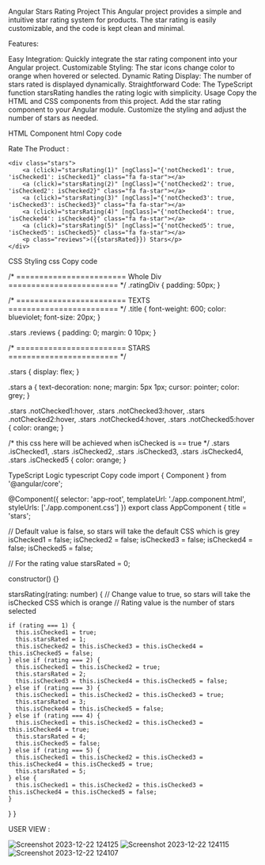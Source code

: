 Angular Stars Rating Project
This Angular project provides a simple and intuitive star rating system for products. The star rating is easily customizable, and the code is kept clean and minimal.

Features:

Easy Integration: Quickly integrate the star rating component into your Angular project.
Customizable Styling: The star icons change color to orange when hovered or selected.
Dynamic Rating Display: The number of stars rated is displayed dynamically.
Straightforward Code: The TypeScript function starsRating handles the rating logic with simplicity.
Usage
Copy the HTML and CSS components from this project.
Add the star rating component to your Angular module.
Customize the styling and adjust the number of stars as needed.



HTML Component
html
Copy code

<div class="ratingDiv">
    <p class="title">Rate The Product :</p>
    
    <div class="stars">
        <a (click)="starsRating(1)" [ngClass]="{'notChecked1': true, 'isChecked1': isChecked1}" class="fa fa-star"></a>
        <a (click)="starsRating(2)" [ngClass]="{'notChecked2': true, 'isChecked2': isChecked2}" class="fa fa-star"></a>
        <a (click)="starsRating(3)" [ngClass]="{'notChecked3': true, 'isChecked3': isChecked3}" class="fa fa-star"></a>
        <a (click)="starsRating(4)" [ngClass]="{'notChecked4': true, 'isChecked4': isChecked4}" class="fa fa-star"></a>
        <a (click)="starsRating(5)" [ngClass]="{'notChecked5': true, 'isChecked5': isChecked5}" class="fa fa-star"></a>
        <p class="reviews">({{starsRated}}) Stars</p>
    </div>
</div>






CSS Styling
css
Copy code

/* ======================== Whole Div ======================== */
.ratingDiv {
    padding: 50px;
}

/* ======================== TEXTS ======================== */
.title {
    font-weight: 600;
    color: blueviolet;
    font-size: 20px;
}

.stars .reviews {
    padding: 0;
    margin: 0 10px;
}  

/* ======================== STARS ======================== */

.stars {
    display: flex;
}

.stars a {
    text-decoration: none;
    margin: 5px 1px;
    cursor: pointer;
    color: grey;
}

.stars .notChecked1:hover,
.stars .notChecked3:hover,
.stars .notChecked2:hover,
.stars .notChecked4:hover,
.stars .notChecked5:hover {
    color: orange; 
}

/* this css here will be achieved when isChecked is == true  */
.stars .isChecked1,
.stars .isChecked2,
.stars .isChecked3,
.stars .isChecked4,
.stars .isChecked5 {
    color: orange;
}





TypeScript Logic
typescript
Copy code
import { Component } from '@angular/core';

@Component({
  selector: 'app-root',
  templateUrl: './app.component.html',
  styleUrls: ['./app.component.css']
})
export class AppComponent {
  title = 'stars';

  // Default value is false, so stars will take the default CSS which is grey
  isChecked1 = false;
  isChecked2 = false;
  isChecked3 = false;
  isChecked4 = false;
  isChecked5 = false;

  // For the rating value
  starsRated = 0;

  constructor() {}

  starsRating(rating: number) {
    // Change value to true, so stars will take the isChecked CSS which is orange
    // Rating value is the number of stars selected 

    if (rating === 1) {
      this.isChecked1 = true;
      this.starsRated = 1;
      this.isChecked2 = this.isChecked3 = this.isChecked4 = this.isChecked5 = false;
    } else if (rating === 2) {
      this.isChecked1 = this.isChecked2 = true;
      this.starsRated = 2;
      this.isChecked3 = this.isChecked4 = this.isChecked5 = false;
    } else if (rating === 3) {
      this.isChecked1 = this.isChecked2 = this.isChecked3 = true;
      this.starsRated = 3;
      this.isChecked4 = this.isChecked5 = false;
    } else if (rating === 4) {
      this.isChecked1 = this.isChecked2 = this.isChecked3 = this.isChecked4 = true;
      this.starsRated = 4;
      this.isChecked5 = false;
    } else if (rating === 5) {
      this.isChecked1 = this.isChecked2 = this.isChecked3 = this.isChecked4 = this.isChecked5 = true;
      this.starsRated = 5;
    } else {
      this.isChecked1 = this.isChecked2 = this.isChecked3 = this.isChecked4 = this.isChecked5 = false;
    }
  }
}






USER VIEW :

![Screenshot 2023-12-22 124125](https://github.com/nancy-chaalan/Stars-Rating/assets/150782100/59b66d17-7ea7-4628-82fa-6d65bb7483cf)
![Screenshot 2023-12-22 124115](https://github.com/nancy-chaalan/Stars-Rating/assets/150782100/ff32d995-5e19-45a9-928b-58dabace8340)
![Screenshot 2023-12-22 124107](https://github.com/nancy-chaalan/Stars-Rating/assets/150782100/1ba9fd44-3a4c-4580-b215-44f02d023cf9)












